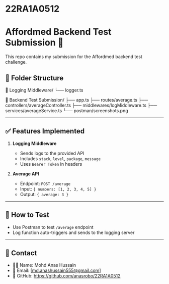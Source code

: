 # 22RA1A0512
# Affordmed Backend Test Submission 🚀

This repo contains my submission for the Affordmed backend test challenge.

## 📁 Folder Structure
📁 Logging Middleware/
└── logger.ts

📁 Backend Test Submission/
├── app.ts
├── routes/average.ts
├── controllers/averageController.ts
├── middlewares/logMiddleware.ts
├── services/averageService.ts
└── postman/screenshots.png

---

## ✅ Features Implemented

1. **Logging Middleware**
   - Sends logs to the provided API
   - Includes `stack`, `level`, `package`, `message`
   - Uses `Bearer Token` in headers

2. **Average API**
   - Endpoint: `POST /average`
   - Input: `{ numbers: [1, 2, 3, 4, 5] }`
   - Output: `{ average: 3 }`

---

## 🧪 How to Test

- Use Postman to test `/average` endpoint
- Log function auto-triggers and sends to the logging server

---

## 🔗 Contact

- 👨‍💻 Name: Mohd Anas Hussain
- 📧 Email: [md.anashussain555@gmail.com]
- 🔗 GitHub: https://github.com/anasrobo/22RA1A0512
